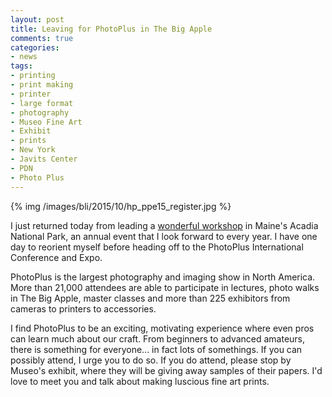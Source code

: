 ```yaml
---
layout: post
title: Leaving for PhotoPlus in The Big Apple
comments: true
categories:
- news
tags:
- printing
- print making
- printer
- large format
- photography
- Museo Fine Art
- Exhibit
- prints
- New York
- Javits Center
- PDN
- Photo Plus
---
```


{% img /images/bli/2015/10/hp_ppe15_register.jpg %}

I just returned today from leading a [wonderful workshop](http://www.lesterpickerphoto.com/workshops/upcoming-workshops.html) in Maine's Acadia National Park, an annual event that I look forward to every year. I have one day to reorient myself before heading off to the PhotoPlus International Conference and Expo.

<!--more-->

PhotoPlus is the largest photography and imaging show in North America. More than 21,000 attendees are able to participate in lectures, photo walks in The Big Apple, master classes and more than 225 exhibitors from cameras to printers to accessories. 

I find PhotoPlus to be an exciting, motivating experience where even pros can learn much about our craft. From beginners to advanced amateurs, there is something for everyone... in fact lots of somethings. If you can possibly attend, I urge you to do so. If you do attend, please stop by Museo's exhibit, where they will be giving away samples of their papers. I'd love to meet you and talk about making luscious fine art prints. 